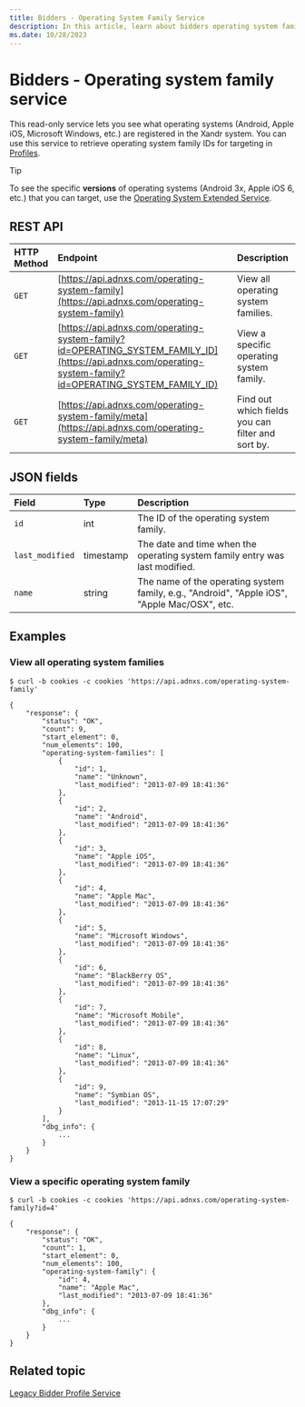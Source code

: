 ```yaml
---
title: Bidders - Operating System Family Service
description: In this article, learn about bidders operating system family service, their JSON fields, and REST API with a detailed set of examples.
ms.date: 10/28/2023
---
```


# Bidders - Operating system family service

This read-only service lets you see what operating systems (Android, Apple iOS, Microsoft Windows, etc.) are registered in the Xandr system. You can use this service to retrieve operating system family IDs for targeting in [Profiles](../digital-platform-api/profile-service.md).

> [!TIP]
> To see the specific **versions** of operating systems (Android 3x, Apple iOS 6, etc.) that you can target, use the [Operating System Extended Service](../digital-platform-api/operating-system-extended-service.md).

## REST API

| HTTP Method | Endpoint | Description |
|:---|:---|:---|
| `GET` | [https://api.adnxs.com/operating-system-family](https://api.adnxs.com/operating-system-family) | View all operating system families. |
| `GET` | [https://api.adnxs.com/operating-system-family?id=OPERATING_SYSTEM_FAMILY_ID](https://api.adnxs.com/operating-system-family?id=OPERATING_SYSTEM_FAMILY_ID) | View a specific operating system family. |
| `GET` | [https://api.adnxs.com/operating-system-family/meta](https://api.adnxs.com/operating-system-family/meta) | Find out which fields you can filter and sort by. |

## JSON fields

| Field | Type | Description |
|:---|:---|:---|
| `id` | int | The ID of the operating system family. |
| `last_modified` | timestamp | The date and time when the operating system family entry was last modified. |
| `name` | string | The name of the operating system family, e.g., "Android", "Apple iOS", "Apple Mac/OSX", etc. |

## Examples

### View all operating system families

```
$ curl -b cookies -c cookies 'https://api.adnxs.com/operating-system-family'
 
{
    "response": {
        "status": "OK",
        "count": 9,
        "start_element": 0,
        "num_elements": 100,
        "operating-system-families": [
            {
                "id": 1,
                "name": "Unknown",
                "last_modified": "2013-07-09 18:41:36"
            },
            {
                "id": 2,
                "name": "Android",
                "last_modified": "2013-07-09 18:41:36"
            },
            {
                "id": 3,
                "name": "Apple iOS",
                "last_modified": "2013-07-09 18:41:36"
            },
            {
                "id": 4,
                "name": "Apple Mac",
                "last_modified": "2013-07-09 18:41:36"
            },
            {
                "id": 5,
                "name": "Microsoft Windows",
                "last_modified": "2013-07-09 18:41:36"
            },
            {
                "id": 6,
                "name": "BlackBerry OS",
                "last_modified": "2013-07-09 18:41:36"
            },
            {
                "id": 7,
                "name": "Microsoft Mobile",
                "last_modified": "2013-07-09 18:41:36"
            },
            {
                "id": 8,
                "name": "Linux",
                "last_modified": "2013-07-09 18:41:36"
            },
            {
                "id": 9,
                "name": "Symbian OS",
                "last_modified": "2013-11-15 17:07:29"
            }
        ],
        "dbg_info": {
            ...
        }
    }
}
```

### View a specific operating system family

```
$ curl -b cookies -c cookies 'https://api.adnxs.com/operating-system-family?id=4'
 
{
    "response": {
        "status": "OK",
        "count": 1,
        "start_element": 0,
        "num_elements": 100,
        "operating-system-family": {
            "id": 4,
            "name": "Apple Mac",
            "last_modified": "2013-07-09 18:41:36"
        },
        "dbg_info": {
            ...
        }
    }
}
```

## Related topic

[Legacy Bidder Profile Service](legacy-bidder-profile-service.md)
